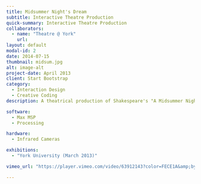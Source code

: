 ```yaml
---
title: Midsummer Night's Dream
subtitle: Interactive Theatre Production
quick-summary: Interactive Theatre Production
collaborators:
  - name: "Theatre @ York"
    url:
layout: default
modal-id: 2
date: 2014-07-15
thumbnail: midsum.jpg
alt: image-alt
project-date: April 2013
client: Start Bootstrap
category:
  - Interaction Design
  - Creative Coding
description: A theatrical production of Shakespeare's "A Midsummer Night's Dream" directed by Alison Humphrey is a collaboration between the theatre department and the Digital Media Program at York University. As part of the team of 6 digital media students, we were in charge of developing the interactive projected special effects for the live performances. The production involved live motion capture and onstage particle effects projections based on infrared light tracking. I designed specific interactive effects which respond to commands from mouse/keyboard, a midi controller and the custom camera ir-light tracking system.

software:
  - Max MSP
  - Processing

hardware:
  - Infrared Cameras

exhibitions:
  - "York University (March 2013)"

vimeo_url: "https://player.vimeo.com/video/63912143?color=FECE1A&amp;byline=0&amp;portrait=0"

---
```

